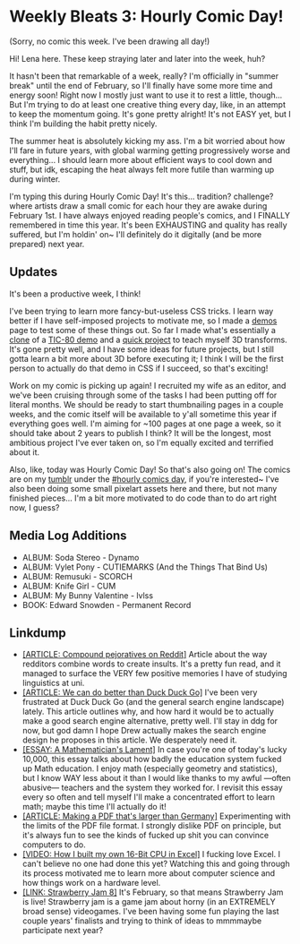 <!-- attrib title: Blog | Weekly Bleats 3 -->
<!-- attrib template: writing -->
<!-- attrib windowtitle: weeklybleats3.md -->

# Weekly Bleats 3: Hourly Comic Day!

(Sorry, no comic this week. I've been drawing all day!)

Hi! Lena here. These keep straying later and later into the week, huh?

It hasn't been that remarkable of a week, really? I'm officially in "summer break" until the end of February, so I'll finally have some more time and energy soon! Right now I mostly just want to use it to rest a little, though... But I'm trying to do at least one creative thing every day, like, in an attempt to keep the momentum going. It's gone pretty alright! It's not EASY yet, but I think I'm building the habit pretty nicely.

The summer heat is absolutely kicking my ass. I'm a bit worried about how I'll fare in future years, with global warming getting progressively worse and everything... I should learn more about efficient ways to cool down and stuff, but idk, escaping the heat always felt more futile than warming up during winter.

I'm typing this during Hourly Comic Day! It's this... tradition? challenge? where artists draw a small comic for each hour they are awake during February 1st. I have always enjoyed reading people's comics, and I FINALLY remembered in time this year. It's been EXHAUSTING and quality has really suffered, but I'm holdin' on~ I'll definitely do it digitally (and be more prepared) next year.

## Updates

It's been a productive week, I think!

I've been trying to learn more fancy-but-useless CSS tricks. I learn way better if I have self-imposed projects to motivate me, so I made a [demos]([#root#]demos/index.html) page to test some of these things out. So far I made what's essentially a [clone]([#root#]demos/catbus.html) of a [TIC-80 demo](https://tic80.com/play?cart=3705) and a [quick project]([#root#]demos/cube.html) to teach myself 3D transforms. It's gone pretty well, and I have some ideas for future projects, but I still gotta learn a bit more about 3D before executing it; I think I will be the first person to actually do that demo in CSS if I succeed, so that's exciting!

Work on my comic is picking up again! I recruited my wife as an editor, and we've been cruising through some of the tasks I had been putting off for literal months. We should be ready to start thumbnailing pages in a couple weeks, and the comic itself will be available to y'all sometime this year if everything goes well. I'm aiming for ~100 pages at one page a week, so it should take about 2 years to publish I think? It will be the longest, most ambitious project I've ever taken on, so I'm equally excited and terrified about it.

Also, like, today was Hourly Comic Day! So that's also going on! The comics are on my [tumblr](https://lensdeer.tumblr.com) under the [#hourly comics day](https://lensdeer.tumblr.com/tagged/hourly%20comics%20day), if you're interested~ I've also been doing some small pixelart assets here and there, but not many finished pieces... I'm a bit more motivated to do code than to do art right now, I guess?

## Media Log Additions

- ALBUM: Soda Stereo - Dynamo
- ALBUM: Vylet Pony - CUTIEMARKS (And the Things That Bind Us)
- ALBUM: Remusuki - SCORCH
- ALBUM: Knife Girl - CUM
- ALBUM: My Bunny Valentine - lvlss
- BOOK: Edward Snowden - Permanent Record

## Linkdump

- [[ARTICLE: Compound pejoratives on Reddit]](https://colinmorris.github.io/blog/compound-curse-words) Article about the way redditors combine words to create insults. It's a pretty fun read, and it managed to surface the VERY few positive memories I have of studying linguistics at uni.
- [[ARTICLE: We can do better than Duck Duck Go]](https://drewdevault.com/2020/11/17/Better-than-DuckDuckGo.html) I've been very frustrated at Duck Duck Go (and the general search engine landscape) lately. This article outlines why, and how hard it would be to actually make a good search engine alternative, pretty well. I'll stay in ddg for now, but god damn I hope Drew actually makes the search engine design he proposes in this article. We desperately need it.
- [[ESSAY: A Mathematician's Lament]](https://maa.org/sites/default/files/pdf/devlin/LockhartsLament.pdf) In case you're one of today's lucky 10,000, this essay talks about how badly the education system fucked up Math education. I enjoy math (especially geometry and statistics), but I know WAY less about it than I would like thanks to my awful —often abusive— teachers and the system they worked for. I revisit this essay every so often and tell myself I'll make a concentrated effort to learn math; maybe this time I'll actually do it!
- [[ARTICLE: Making a PDF that's larger than Germany]](https://alexwlchan.net/2024/big-pdf/) Experimenting with the limits of the PDF file format. I strongly dislike PDF on principle, but it's always fun to see the kinds of fucked up shit you can convince computers to do.
- [[VIDEO: How I built my own 16-Bit CPU in Excel]](https://www.youtube.com/watch?v=5rg7xvTJ8SU) I fucking love Excel. I can't believe no one had done this yet? Watching this and going through its process motivated me to learn more about computer science and how things work on a hardware level.
- [[LINK: Strawberry Jam 8]](https://itch.io/jam/strawberry-jam-8) It's February, so that means Strawberry Jam is live! Strawberry jam is a game jam about horny (in an EXTREMELY broad sense) videogames. I've been having some fun playing the last couple years' finalists and trying to think of ideas to mmmmaybe participate next year?
